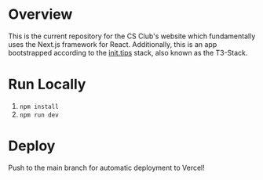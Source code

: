 # Overview

This is the current repository for the CS Club's website which fundamentally uses the Next.js framework for React.
Additionally, this is an app bootstrapped according to the [init.tips](https://init.tips) stack, also known as the T3-Stack.

# Run Locally 

1. `npm install`
2. `npm run dev`

# Deploy

Push to the main branch for automatic deployment to Vercel!
